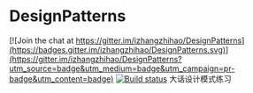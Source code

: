 # DesignPatterns

[![Join the chat at https://gitter.im/izhangzhihao/DesignPatterns](https://badges.gitter.im/izhangzhihao/DesignPatterns.svg)](https://gitter.im/izhangzhihao/DesignPatterns?utm_source=badge&utm_medium=badge&utm_campaign=pr-badge&utm_content=badge)
[![Build status](https://ci.appveyor.com/api/projects/status/29fhvsxvv65fuag5/branch/master?svg=true)](https://ci.appveyor.com/project/izhangzhihao/designpatterns/branch/master)
大话设计模式练习
